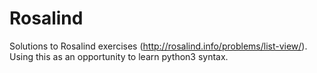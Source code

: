 # Rosalind

Solutions to Rosalind exercises (http://rosalind.info/problems/list-view/). 
Using this as an opportunity to learn python3 syntax.
